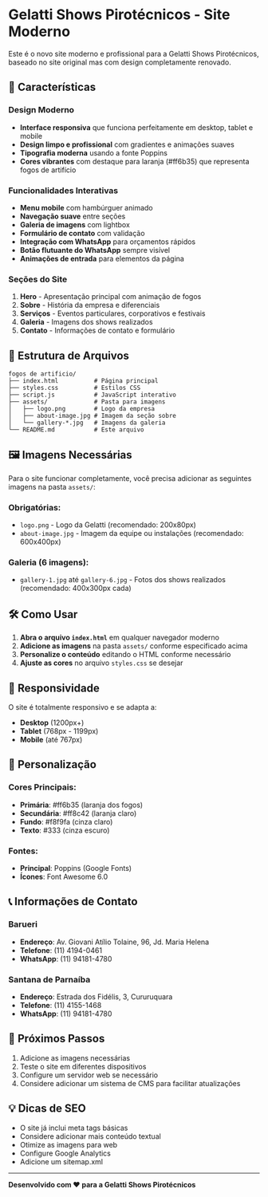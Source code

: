 # Gelatti Shows Pirotécnicos - Site Moderno

Este é o novo site moderno e profissional para a Gelatti Shows Pirotécnicos, baseado no site original mas com design completamente renovado.

## 🚀 Características

### Design Moderno
- **Interface responsiva** que funciona perfeitamente em desktop, tablet e mobile
- **Design limpo e profissional** com gradientes e animações suaves
- **Tipografia moderna** usando a fonte Poppins
- **Cores vibrantes** com destaque para laranja (#ff6b35) que representa fogos de artifício

### Funcionalidades Interativas
- **Menu mobile** com hambúrguer animado
- **Navegação suave** entre seções
- **Galeria de imagens** com lightbox
- **Formulário de contato** com validação
- **Integração com WhatsApp** para orçamentos rápidos
- **Botão flutuante do WhatsApp** sempre visível
- **Animações de entrada** para elementos da página

### Seções do Site
1. **Hero** - Apresentação principal com animação de fogos
2. **Sobre** - História da empresa e diferenciais
3. **Serviços** - Eventos particulares, corporativos e festivais
4. **Galeria** - Imagens dos shows realizados
5. **Contato** - Informações de contato e formulário

## 📁 Estrutura de Arquivos

```
fogos de artificio/
├── index.html          # Página principal
├── styles.css          # Estilos CSS
├── script.js           # JavaScript interativo
├── assets/             # Pasta para imagens
│   ├── logo.png        # Logo da empresa
│   ├── about-image.jpg # Imagem da seção sobre
│   └── gallery-*.jpg   # Imagens da galeria
└── README.md           # Este arquivo
```

## 🖼️ Imagens Necessárias

Para o site funcionar completamente, você precisa adicionar as seguintes imagens na pasta `assets/`:

### Obrigatórias:
- `logo.png` - Logo da Gelatti (recomendado: 200x80px)
- `about-image.jpg` - Imagem da equipe ou instalações (recomendado: 600x400px)

### Galeria (6 imagens):
- `gallery-1.jpg` até `gallery-6.jpg` - Fotos dos shows realizados (recomendado: 400x300px cada)

## 🛠️ Como Usar

1. **Abra o arquivo `index.html`** em qualquer navegador moderno
2. **Adicione as imagens** na pasta `assets/` conforme especificado acima
3. **Personalize o conteúdo** editando o HTML conforme necessário
4. **Ajuste as cores** no arquivo `styles.css` se desejar

## 📱 Responsividade

O site é totalmente responsivo e se adapta a:
- **Desktop** (1200px+)
- **Tablet** (768px - 1199px)
- **Mobile** (até 767px)

## 🎨 Personalização

### Cores Principais:
- **Primária**: #ff6b35 (laranja dos fogos)
- **Secundária**: #ff8c42 (laranja claro)
- **Fundo**: #f8f9fa (cinza claro)
- **Texto**: #333 (cinza escuro)

### Fontes:
- **Principal**: Poppins (Google Fonts)
- **Ícones**: Font Awesome 6.0

## 📞 Informações de Contato

### Barueri
- **Endereço**: Av. Giovani Atílio Tolaine, 96, Jd. Maria Helena
- **Telefone**: (11) 4194-0461
- **WhatsApp**: (11) 94181-4780

### Santana de Parnaíba
- **Endereço**: Estrada dos Fidélis, 3, Cururuquara
- **Telefone**: (11) 4155-1468
- **WhatsApp**: (11) 94181-4780

## 🚀 Próximos Passos

1. Adicione as imagens necessárias
2. Teste o site em diferentes dispositivos
3. Configure um servidor web se necessário
4. Considere adicionar um sistema de CMS para facilitar atualizações

## 💡 Dicas de SEO

- O site já inclui meta tags básicas
- Considere adicionar mais conteúdo textual
- Otimize as imagens para web
- Configure Google Analytics
- Adicione um sitemap.xml

---

**Desenvolvido com ❤️ para a Gelatti Shows Pirotécnicos**

